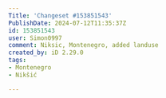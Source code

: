 ```yaml
---
Title: 'Changeset #153851543'
PublishDate: 2024-07-12T11:35:37Z
id: 153851543
user: Simon0997
comment: Niksic, Montenegro, added landuse
created_by: iD 2.29.0
tags:
- Montenegro
- Nikšić

---
```

